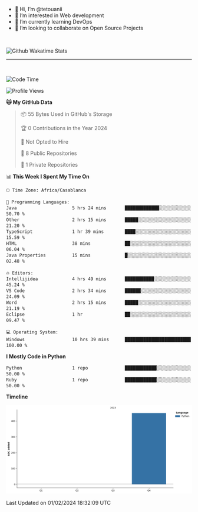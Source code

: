 - 👋 Hi, I’m @tetouanii
- 👀 I’m interested in Web development
- 🌱 I’m currently learning DevOps
- 💞️ I’m looking to collaborate on Open Source Projects

<br/>


![Github Wakatime Stats](https://github-readme-stats.vercel.app/api/wakatime/?username=@walidbosso&layout=compact&&theme=default&link="https://www.github.com/USERNAME/") 

--- 

<br/>


  
<!--START_SECTION:waka-->
![Code Time](http://img.shields.io/badge/Code%20Time-48%20hrs%2029%20mins-blue)

![Profile Views](http://img.shields.io/badge/Profile%20Views-0-blue)

**🐱 My GitHub Data** 

> 📦 55 Bytes Used in GitHub's Storage 
 > 
> 🏆 0 Contributions in the Year 2024
 > 
> 🚫 Not Opted to Hire
 > 
> 📜 8 Public Repositories 
 > 
> 🔑 1 Private Repositories 
 > 
📊 **This Week I Spent My Time On** 

```text
🕑︎ Time Zone: Africa/Casablanca

💬 Programming Languages: 
Java                     5 hrs 24 mins       █████████████░░░░░░░░░░░░   50.70 % 
Other                    2 hrs 15 mins       █████░░░░░░░░░░░░░░░░░░░░   21.20 % 
TypeScript               1 hr 39 mins        ████░░░░░░░░░░░░░░░░░░░░░   15.59 % 
HTML                     38 mins             ██░░░░░░░░░░░░░░░░░░░░░░░   06.04 % 
Java Properties          15 mins             █░░░░░░░░░░░░░░░░░░░░░░░░   02.48 % 

🔥 Editors: 
Intellijidea             4 hrs 49 mins       ███████████░░░░░░░░░░░░░░   45.24 % 
VS Code                  2 hrs 34 mins       ██████░░░░░░░░░░░░░░░░░░░   24.09 % 
Word                     2 hrs 15 mins       █████░░░░░░░░░░░░░░░░░░░░   21.19 % 
Eclipse                  1 hr                ██░░░░░░░░░░░░░░░░░░░░░░░   09.47 % 

💻 Operating System: 
Windows                  10 hrs 39 mins      █████████████████████████   100.00 % 
```

**I Mostly Code in Python** 

```text
Python                   1 repo              ████████████░░░░░░░░░░░░░   50.00 % 
Ruby                     1 repo              ████████████░░░░░░░░░░░░░   50.00 % 
```



**Timeline**

![Lines of Code chart](https://raw.githubusercontent.com/tetouanii/tetouanii/main/assets/bar_graph.png)


 Last Updated on 01/02/2024 18:32:09 UTC
<!--END_SECTION:waka-->
